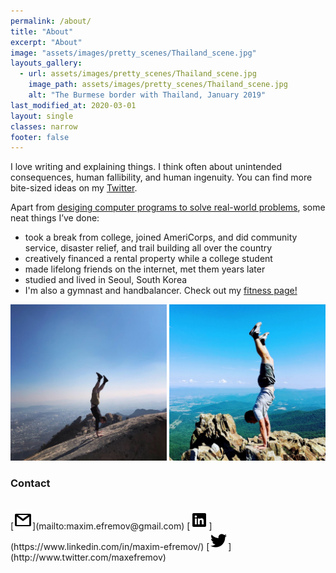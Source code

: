 ```yaml
---
permalink: /about/
title: "About"
excerpt: "About"
image: "assets/images/pretty_scenes/Thailand_scene.jpg"
layouts_gallery:
  - url: assets/images/pretty_scenes/Thailand_scene.jpg
    image_path: assets/images/pretty_scenes/Thailand_scene.jpg
    alt: "The Burmese border with Thailand, January 2019"
last_modified_at: 2020-03-01
layout: single
classes: narrow
footer: false
---
```

I love writing and explaining things. I think often about unintended consequences, human fallibility, and human ingenuity. You can find more bite-sized ideas on my [Twitter](https://twitter.com/maxefremov).

Apart from [desiging computer programs to solve real-world problems](/machine-learning/), some neat things I’ve done:

- took a break from college, joined AmeriCorps, and did community service, disaster relief, and trail building all over the country
- creatively financed a rental property while a college student
- made lifelong friends on the internet, met them years later
- studied and lived in Seoul, South Korea
- I'm also a gymnast and handbalancer. Check out my [fitness page!](https://www.instagram.com/maximally.me/)

<center>
<img src="/assets/images/handstands/bukhansan.jpg" alt="Bukhansan, Seoul, Korea" width="250"/>

<img src="/assets/images/handstands/shenandoah.jpg" alt="Shenendoah, Virgina" width="250"/>
</center>

### Contact

<!-- display the social media buttons in your README -->
<br>
[<img src="/assets/images/icons/gmail.png">](mailto:maxim.efremov@gmail.com)
[<img src="/assets/images/icons/linkedin.png">](https://www.linkedin.com/in/maxim-efremov/)
[<img src="/assets/images/icons/twitter.png">](http://www.twitter.com/maxefremov)
